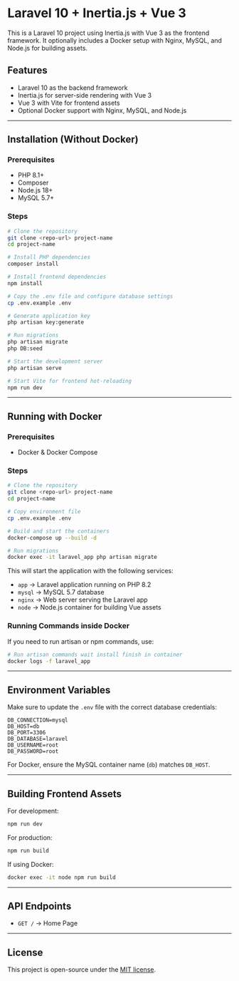 # Laravel 10 + Inertia.js + Vue 3

This is a Laravel 10 project using Inertia.js with Vue 3 as the frontend framework. It optionally includes a Docker setup with Nginx, MySQL, and Node.js for building assets.

## Features
- Laravel 10 as the backend framework
- Inertia.js for server-side rendering with Vue 3
- Vue 3 with Vite for frontend assets
- Optional Docker support with Nginx, MySQL, and Node.js

---

## Installation (Without Docker)

### Prerequisites
- PHP 8.1+
- Composer
- Node.js 18+
- MySQL 5.7+

### Steps
```sh
# Clone the repository
git clone <repo-url> project-name
cd project-name

# Install PHP dependencies
composer install

# Install frontend dependencies
npm install

# Copy the .env file and configure database settings
cp .env.example .env

# Generate application key
php artisan key:generate

# Run migrations
php artisan migrate
php DB:seed

# Start the development server
php artisan serve

# Start Vite for frontend hot-reloading
npm run dev
```

---

## Running with Docker

### Prerequisites
- Docker & Docker Compose

### Steps
```sh
# Clone the repository
git clone <repo-url> project-name
cd project-name

# Copy environment file
cp .env.example .env

# Build and start the containers
docker-compose up --build -d

# Run migrations
docker exec -it laravel_app php artisan migrate
```

This will start the application with the following services:
- `app` → Laravel application running on PHP 8.2
- `mysql` → MySQL 5.7 database
- `nginx` → Web server serving the Laravel app
- `node` → Node.js container for building Vue assets

### Running Commands inside Docker
If you need to run artisan or npm commands, use:
```sh
# Run artisan commands wait install finish in container
docker logs -f laravel_app

```

---

## Environment Variables
Make sure to update the `.env` file with the correct database credentials:
```
DB_CONNECTION=mysql
DB_HOST=db
DB_PORT=3306
DB_DATABASE=laravel
DB_USERNAME=root
DB_PASSWORD=root
```

For Docker, ensure the MySQL container name (`db`) matches `DB_HOST`.

---

## Building Frontend Assets
For development:
```sh
npm run dev
```
For production:
```sh
npm run build
```
If using Docker:
```sh
docker exec -it node npm run build
```

---

## API Endpoints
- `GET /` → Home Page

---

## License
This project is open-source under the [MIT license](LICENSE).

